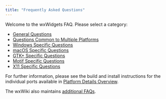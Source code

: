 ```yaml
---
title: "Frequently Asked Questions"
---
```


Welcome to the wxWidgets FAQ. Please select a category:

* [General Questions](/docs/faq/general/)
* [Questions Common to Multiple Platforms](/docs/faq/common/)
* [Windows Specific Questions](/docs/faq/windows/)
* [macOS Specific Questions](/docs/faq/osx/)
* [GTK+ Specific Questions](/docs/faq/gtk/)
* [Motif Specific Questions](/docs/faq/motif/)
* [X11 Specific Questions](/docs/faq/x11/)

For further information, please see the build and install instructions for the individual
ports available in [Platform Details Overview](https://docs.wxwidgets.org/latest/page_port.html).

The wxWiki also maintains [additional FAQs](https://wiki.wxwidgets.org/WxFAQ).